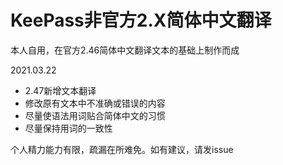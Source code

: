 # KeePass非官方2.X简体中文翻译

本人自用，在官方2.46简体中文翻译文本的基础上制作而成

2021.03.22
* 2.47新增文本翻译
* 修改原有文本中不准确或错误的内容
* 尽量使语法用词贴合简体中文的习惯
* 尽量保持用词的一致性

个人精力能力有限，疏漏在所难免。如有建议，请发issue
